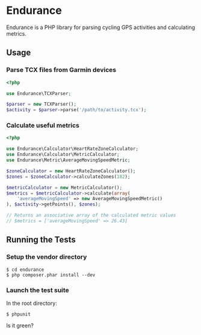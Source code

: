 Endurance
=========

Endurance is a PHP library for parsing cycling GPS activities and calculating metrics.

Usage
-----

### Parse TCX files from Garmin devices

```php
<?php

use Endurance\TCXParser;

$parser = new TCXParser();
$activity = $parser->parse('/path/to/activity.tcx');
```

### Calculate useful metrics

```php
<?php

use Endurance\Calculator\HeartRateZoneCalculator;
use Endurance\Calculator\MetricCalculator;
use Endurance\Metric\AverageMovingSpeedMetric;

$zoneCalculator = new HeartRateZoneCalculator();
$zones = $zoneCalculator->calculateZones(182);

$metricCalculator = new MetricCalculator();
$metrics = $metricCalculator->calculate(array(
    'averageMovingSpeed' => new AverageMovingSpeedMetric()
), $activity->getPoints(), $zones);

// Returns an associative array of the calculated metric values
// $metrics = ['averageMovingSpeed' => 26.43]
```

Running the Tests
-----------------

### Setup the vendor directory

    $ cd endurance
    $ php composer.phar install --dev

### Launch the test suite

In the root directory:

    $ phpunit

Is it green?
